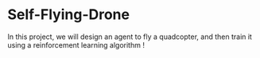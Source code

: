 # Self-Flying-Drone


In this project, we will design an agent to fly a quadcopter, and then train it using a reinforcement learning algorithm !

